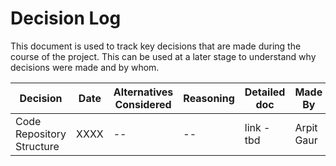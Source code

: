 # Decision Log

This document is used to track key decisions that are made during the course of the project. This can be used at a later stage to understand why decisions were made and by whom.

| **Decision**              | **Date** | **Alternatives Considered** | **Reasoning** | **Detailed doc** | **Made By** | **Work Required** |
|---------------------------|----------|-----------------------------|---------------|------------------|-------------|-------------------|
| Code Repository Structure | XXXX     | --                          | --            | link - tbd       | Arpit Gaur  | xxxx              |
